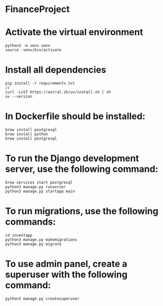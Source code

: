 # FinanceProject



# Activate the virtual environment

    python3 -m venv venv
    source .venv/bin/activate

# Install all dependencies

    pip install -r requirements.txt
    //
    curl -LsSf https://astral.sh/uv/install.sh | sh
    uv --version

# In Dockerfile should be installed:

    brew install postgresql
    brew install python
    brew install postgresql

# To run the Django development server, use the following command:

    brew services start postgresql
    python3 manage.py runserver
    python3 manage.py startapp main


# To run migrations, use the following commands:
    
    cd investapp
    python3 manage.py makemigrations
    python3 manage.py migrate

# To use admin panel, create a superuser with the following command:
    
    python3 manage.py createsuperuser



